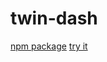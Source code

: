 # twin-dash
[npm package](https://www.npmjs.com/package/twin-dash)
[try it](https://runkit.com/npm/twin-dash)


